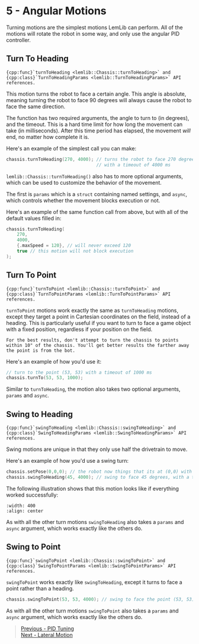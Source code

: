# 5 - Angular Motions

Turning motions are the simplest motions LemLib can perform. All of the motions will rotate the robot in some way, and only use the angular PID controller.

## Turn To Heading

```{seealso}
{cpp:func}`turnToHeading <lemlib::Chassis::turnToHeading>` and {cpp:class}`TurnToHeadingParams <lemlib::TurnToHeadingParams>` API references.
```

This motion turns the robot to face a certain angle. This angle is absolute, meaning turning the robot to face 90 degrees will always cause the robot to face the same direction. 

The function has two required arguments, the angle to turn to (in degrees), and the timeout. This is a hard time limit for how long the movement can take (in milliseconds). After this time period has elapsed, the movement *will* end, no matter how complete it is.

Here's an example of the simplest call you can make:

```cpp
chassis.turnToHeading(270, 4000); // turns the robot to face 270 degrees,
                                  // with a timeout of 4000 ms
```

`lemlib::Chassis::turnToHeading()` also has to more optional arguments, which can be used to customize the behavior of the movement.

The first is `params` which is a `struct` containing named settings, and `async`, which controls whether the movement blocks execution or not.

Here's an example of the same function call from above, but with all of the default values filled in:

```cpp
chassis.turnToHeading(
    270,
    4000,
    {.maxSpeed = 120}, // will never exceed 120
    true // this motion will not block execution
); 
```

## Turn To Point

```{seealso}
{cpp:func}`turnToPoint <lemlib::Chassis::turnToPoint>` and {cpp:class}`TurnToPointParams <lemlib::TurnToPointParams>` API references.
```

`turnToPoint` motions work exactly the same as `turnToHeading` motions, except they target a point in Cartesian coordinates on the field, instead of a heading. This is particularly useful if you want to turn to face a game object with a fixed position, regardless if your position on the field.

```{tip}
For the best results, don't attempt to turn the chassis to points within 10" of the chassis. You'll get better results the farther away the point is from the bot.
```

Here's an example of how you'd use it:

```cpp
// turn to the point (53, 53) with a timeout of 1000 ms
chassis.turnTo(53, 53, 1000);
```

Similar to `turnToHeading`, the motion also takes two optional arguments, `params` and `async`. 

## Swing to Heading

```{seealso}
{cpp:func}`swingToHeading <lemlib::Chassis::swingToHeading>` and {cpp:class}`SwingToHeadingParams <lemlib::SwingToHeadingParams>` API references.
```

Swing motions are unique in that they only use half the drivetrain to move.

Here's an example of how you'd use a swing turn:

```cpp
chassis.setPose(0,0,0); // the robot now things that its at (0,0) with heading of 0 degrees
chassis.swingToHeading(45, 4000); // swing to face 45 degrees, with a timeout of 4000 ms
```

The following illustration shows that this motion looks like if everything worked successfully:

```{image} ../assets/5_angular_motion/swing-turn.svg
:width: 400
:align: center
```

As with all the other turn motions `swingToHeading` also takes a `params` and `async` argument, which works exactly like the others do.

## Swing to Point

```{seealso}
{cpp:func}`swingToPoint <lemlib::Chassis::swingToPoint>` and {cpp:class}`SwingToPointParams <lemlib::SwingToPointParams>` API references.
```

`swingToPoint` works exactly like `swingToHeading`, except it turns to face a point rather than a heading.

```cpp
chassis.swingToPoint(53, 53, 4000); // swing to face the point (53, 53) degrees, with a timeout of 4000 ms
```
As with all the other turn motions `swingToPoint` also takes a `params` and `async` argument, which works exactly like the others do.

> [Previous - PID Tuning](./4_pid_tuning.md) <br>
> [Next - Lateral Motion](./6_lateral_motion.md)